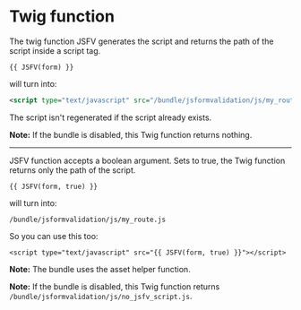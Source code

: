 Twig function
==========================

The twig function JSFV generates the script and returns the path of the script inside a script tag.

```jinja
{{ JSFV(form) }}
```

will turn into:

```xml
<script type="text/javascript" src="/bundle/jsformvalidation/js/my_route.js"></script>
```

The script isn't regenerated if the script already exists.

**Note:** If the bundle is disabled, this Twig function returns nothing.

---------

JSFV function accepts a boolean argument. Sets to true, the Twig function returns only the path of the script.

```jinja
{{ JSFV(form, true) }}
```

will turn into:

`/bundle/jsformvalidation/js/my_route.js`

So you can use this too:

```jinja
<script type="text/javascript" src="{{ JSFV(form, true) }}"></script>
```

**Note:** The bundle uses the asset helper function.

**Note:** If the bundle is disabled, this Twig function returns `/bundle/jsformvalidation/js/no_jsfv_script.js`.
